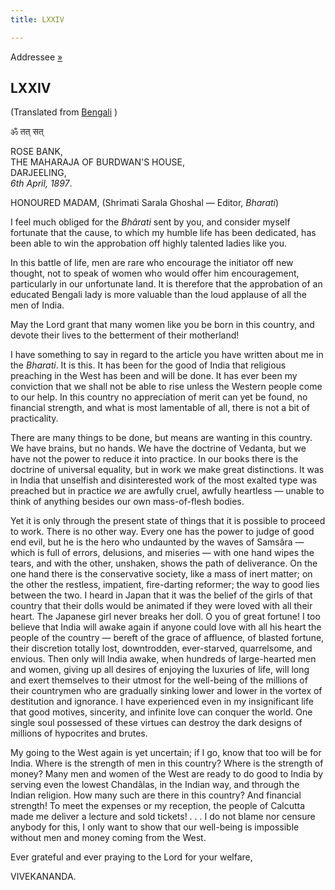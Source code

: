 ```yaml
---
title: LXXIV

---
```





  

  
Addressee
[»](../../volume_4/translation_prose/the_education_that_india_needs.htm)

## LXXIV

(Translated from [Bengali](b7331e5074.htm) )

ॐ तत् सत्

ROSE BANK,  
THE MAHARAJA OF BURDWAN'S HOUSE,  
DARJEELING,  
*6th April, 1897*.

HONOURED MADAM, (Shrimati Sarala Ghoshal — Editor, *Bharati*)

I feel much obliged for the *Bhârati* sent by you, and consider myself
fortunate that the cause, to which my humble life has been dedicated,
has been able to win the approbation off highly talented ladies like
you.

In this battle of life, men are rare who encourage the initiator off new
thought, not to speak of women who would offer him encouragement,
particularly in our unfortunate land. It is therefore that the
approbation of an educated Bengali lady is more valuable than the loud
applause of all the men of India.

May the Lord grant that many women like you be born in this country, and
devote their lives to the betterment of their motherland!

I have something to say in regard to the article you have written about
me in the *Bharati*. It is this. It has been for the good of India that
religious preaching in the West has been and will be done. It has ever
been my conviction that we shall not be able to rise unless the Western
people come to our help. In this country no appreciation of merit can
yet be found, no financial strength, and what is most lamentable of all,
there is not a bit of practicality.

There are many things to be done, but means are wanting in this country.
We have brains, but no hands. We have the doctrine of Vedanta, but we
have not the power to reduce it into practice. In our books there is the
doctrine of universal equality, but in work we make great distinctions.
It was in India that unselfish and disinterested work of the most
exalted type was preached but in practice *we* are awfully cruel,
awfully heartless — unable to think of anything besides our own
mass-of-flesh bodies.

Yet it is only through the present state of things that it is possible
to proceed to work. There is no other way. Every one has the power to
judge of good end evil, but he is the hero who undaunted by the waves of
Samsâra — which is full of errors, delusions, and miseries — with one
hand wipes the tears, and with the other, unshaken, shows the path of
deliverance. On the one hand there is the conservative society, like a
mass of inert matter; on the other the restless, impatient, fire-darting
reformer; the way to good lies between the two. I heard in Japan that it
was the belief of the girls of that country that their dolls would be
animated if they were loved with all their heart. The Japanese girl
never breaks her doll. O you of great fortune! I too believe that India
will awake again if anyone could love with all his heart the people of
the country — bereft of the grace of affluence, of blasted fortune,
their discretion totally lost, downtrodden, ever-starved, quarrelsome,
and envious. Then only will India awake, when hundreds of large-hearted
men and women, giving up all desires of enjoying the luxuries of life,
will long and exert themselves to their utmost for the well-being of the
millions of their countrymen who are gradually sinking lower and lower
in the vortex of destitution and ignorance. I have experienced even in
my insignificant life that good motives, sincerity, and infinite love
can conquer the world. One single soul possessed of these virtues can
destroy the dark designs of millions of hypocrites and brutes.

My going to the West again is yet uncertain; if I go, know that too will
be for India. Where is the strength of men in this country? Where is the
strength of money? Many men and women of the West are ready to do good
to India by serving even the lowest Chandâlas, in the Indian way, and
through the Indian religion. How many such are there in this country?
And financial strength! To meet the expenses or my reception, the people
of Calcutta made me deliver a lecture and sold tickets! . . . I do not
blame nor censure anybody for this, I only want to show that our
well-being is impossible without men and money coming from the West.

Ever grateful and ever praying to the Lord for your welfare,

VIVEKANANDA.


